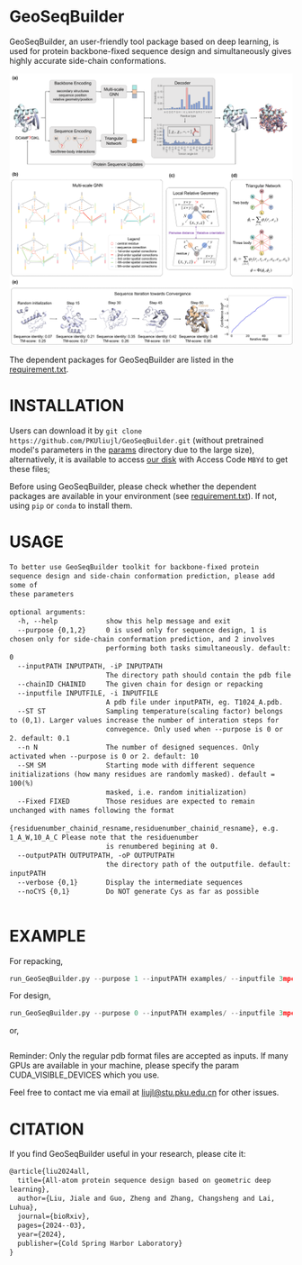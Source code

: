 # GeoSeqBuilder
GeoSeqBuilder, an user-friendly tool package based on deep learning, is used for protein backbone-fixed sequence design and simultaneously gives highly accurate side-chain conformations.

![Alt text](https://github.com/PKUliujl/GeoSeqBuilder/blob/main/image/flow.png)

The dependent packages for GeoSeqBuilder are listed in the [requirement.txt](https://github.com/PKUliujl/GeoSeqBuilder/blob/main/requirement.txt).


INSTALLATION
======================
 Users can download it by `git clone https://github.com/PKUliujl/GeoSeqBuilder.git` (without pretrained model's parameters in the [params](https://github.com/PKUliujl/GeoSeqBuilder/blob/geoseqbuilder/params) directory  due to the large size), alternatively, 
it is available to access [our disk](https://disk.pku.edu.cn:443/link/449F22FE2A06CD29D3C6DB182F4C38C2) with 
Access Code `MBYd` to get these files;


Before using GeoSeqBuilder, please check whether the dependent packages are available in your environment (see [requirement.txt](https://github.com/PKUliujl/GeoSeqBuilder/blob/main/requirement.txt)). If not, using `pip` or `conda` to install them.


USAGE
======================
```
To better use GeoSeqBuilder toolkit for backbone-fixed protein sequence design and side-chain conformation prediction, please add some of
these parameters

optional arguments:
  -h, --help            show this help message and exit
  --purpose {0,1,2}     0 is used only for sequence design, 1 is chosen only for side-chain conformation prediction, and 2 involves
                        performing both tasks simultaneously. default: 0
  --inputPATH INPUTPATH, -iP INPUTPATH
                        The directory path should contain the pdb file
  --chainID CHAINID     The given chain for design or repacking
  --inputfile INPUTFILE, -i INPUTFILE
                        A pdb file under inputPATH, eg. T1024_A.pdb.
  --ST ST               Sampling temperature(scaling factor) belongs to (0,1). Larger values increase the number of interation steps for
                        convegence. Only used when --purpose is 0 or 2. default: 0.1
  --n N                 The number of designed sequences. Only activated when --purpose is 0 or 2. default: 10
  --SM SM               Starting mode with different sequence initializations (how many residues are randomly masked). default = 100(%)
                        masked, i.e. random initialization)
  --Fixed FIXED         Those residues are expected to remain unchanged with names following the format
                        {residuenumber_chainid_resname,residuenumber_chainid_resname}, e.g. 1_A_W,10_A_C Please note that the residuenumber
                        is renumbered begining at 0.
  --outputPATH OUTPUTPATH, -oP OUTPUTPATH
                        the directory path of the outputfile. default: inputPATH
  --verbose {0,1}       Display the intermediate sequences
  --noCYS {0,1}         Do NOT generate Cys as far as possible
  
```

EXAMPLE
=====================
For repacking, 
```python
run_GeoSeqBuilder.py --purpose 1 --inputPATH examples/ --inputfile 3mpc_A.pdb --outputPATH ./ --chainID A   
```

For design,  
```python
run_GeoSeqBuilder.py --purpose 0 --inputPATH examples/ --inputfile 3mpc_A.pdb --outputPATH ./ --chainID A
```
or,
```python run_GeoSeqBuilder.py --purpose 2 --inputPATH examples/ --inputfile 3mpc_A.pdb --outputPATH ./ --chainID A
```



Reminder: Only the regular pdb format files are accepted as inputs. If many GPUs are available in your machine, please specify the param CUDA_VISIBLE_DEVICES which you use.

Feel free to contact me via email at liujl@stu.pku.edu.cn for other issues.  


CITATION
=====================
If you find GeoSeqBuilder useful in your research, please cite it:
```
@article{liu2024all,
  title={All-atom protein sequence design based on geometric deep learning},
  author={Liu, Jiale and Guo, Zheng and Zhang, Changsheng and Lai, Luhua},
  journal={bioRxiv},
  pages={2024--03},
  year={2024},
  publisher={Cold Spring Harbor Laboratory}
}
```


